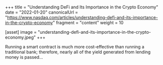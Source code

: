 +++
title = "Understanding DeFi and Its Importance in the Crypto Economy"
date = "2022-01-20"
canonicalUrl = "https://www.nasdaq.com/articles/understanding-defi-and-its-importance-in-the-crypto-economy"
fragment = "content"
weight = 10

[asset]
    image = "understanding-defi-and-its-importance-in-the-crypto-economy.jpeg"
+++

Running a smart contract is much more cost-effective than running a 
traditional bank; therefore, nearly all of the yield generated from lending 
money is passed...
